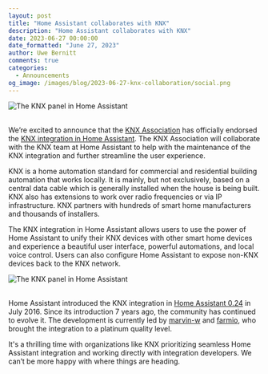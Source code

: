 ```yaml
---
layout: post
title: "Home Assistant collaborates with KNX"
description: "Home Assistant collaborates with KNX"
date: 2023-06-27 00:00:00
date_formatted: "June 27, 2023"
author: Uwe Bernitt
comments: true
categories:
  - Announcements
og_image: /images/blog/2023-06-27-knx-collaboration/social.png
---
```


<img src='/images/blog/2023-06-27-knx-collaboration/social.png' alt="The KNX panel in Home Assistant" class='no-shadow'>
<br><br>

We’re excited to announce that the [KNX Association](https://www.knx.org/knx-en/for-professionals/index.php) has officially endorsed the [KNX integration in Home Assistant](https://www.home-assistant.io/integrations/knx/). The KNX Association will collaborate with the KNX team at Home Assistant to help with the maintenance of the KNX integration and further streamline the user experience.

KNX is a home automation standard for commercial and residential building automation that works locally. It is mainly, but not exclusively, based on a central data cable which is generally installed when the house is being built. KNX also has extensions to work over radio frequencies or via IP infrastructure. KNX partners with hundreds of smart home manufacturers and thousands of installers.

The KNX integration in Home Assistant allows users to use the power of Home Assistant to unify their KNX devices with other smart home devices and experience a beautiful user interface, powerful automations, and local voice control. Users can also configure Home Assistant to expose non-KNX devices back to the KNX network.

<img src='/images/blog/2023-06-27-knx-collaboration/panel.png' alt="The KNX panel in Home Assistant" class='no-shadow'>
<br><br>

Home Assistant introduced the KNX integration in [Home Assistant 0.24](https://www.home-assistant.io/blog/2016/07/16/sqlalchemy-knx-join-simplisafe/) in July 2016. Since its introduction 7 years ago, the community has continued to evolve it. The development is currently led by [marvin-w](https://github.com/marvin-w) and [farmio](https://github.com/farmio), who brought the integration to a platinum quality level.

It's a thrilling time with organizations like KNX prioritizing seamless Home Assistant integration and working directly with integration developers. We can’t be more happy with where things are heading.